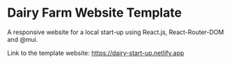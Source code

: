 # Dairy Farm Website Template
A responsive website for a local start-up using React.js, React-Router-DOM and @mui.


Link to the template website: https://dairy-start-up.netlify.app
